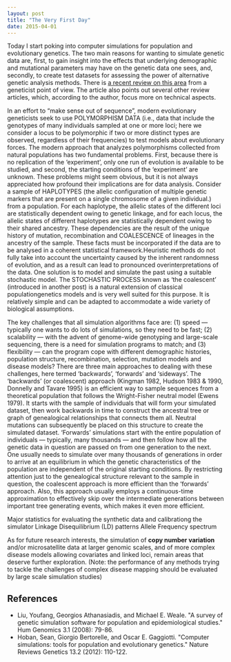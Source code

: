 ```yaml
---
layout: post
title: "The Very First Day"
date: 2015-04-01
---
```


Today I start poking into computer simulations for population and evolutionary genetics. The two main reasons for wanting to simulate genetic data are, first, to gain insight into the effects that underlying demographic and mutational parameters may have on the genetic data one sees, and, secondly, to create test datasets for assessing the power of alternative genetic analysis methods. There is <a href="http://www.nature.com/nrg/journal/v13/n2/full/nrg3130.html">a recent review on this area</a> from a geneticist point of view. The article also points out several other review articles, which, according to the author, focus more on technical aspects.

In an effort to “make sense out of sequence”, modern evolutionary geneticists seek to use POLYMORPHISM DATA (i.e., data that include the genotypes of many individuals sampled at one or more loci; here we consider a locus to be polymorphic if two or more distinct types are observed, regardless of their frequencies) to test models about evolutionary forces. The modern approach that analyzes polymorphisms collected from natural populations has two fundamental problems. First, because there is no replication of the ‘experiment’, only one run of evolution is available to be studied, and second, the starting conditions of the ‘experiment’ are unknown. These problems might seem obvious, but it is not always appreciated how profound their implications are for data analysis. Consider a sample of HAPLOTYPES (the allelic configuration of multiple genetic markers that are present on a single chromosome of a given individual.) from a population. For each haplotype, the allelic states of the different loci are statistically dependent owing to genetic linkage, and for each locus, the allelic states of different haplotypes are statistically dependent owing to their shared ancestry. These dependencies are the result of the unique history of mutation, recombination and COALESCENCE of lineages in the ancestry of the sample. These facts must be incorporated if the data are to be analysed in a coherent statistical framework.Heuristic methods do not fully take into account the uncertainty caused by the inherent randomness of evolution, and as a result can lead to pronounced overinterpretations of the data. One solution is to model and simulate the past using a suitable stochastic model. The STOCHASTIC PROCESS known as ‘the coalescent’ (introduced in another post) is a natural extension of classical populationgenetics models and is very well suited for this purpose. It is relatively simple and can be adapted to accommodate a wide variety of biological assumptions.

The key challenges that all simulation algorithms face are: (1) speed — typically one wants to do lots of simulations, so they need to be fast; (2) scalability — with the advent of genome-wide genotyping and large-scale sequencing, there is a need for simulation programs to match; and (3) flexibility — can the program cope with different demographic histories, population structure, recombination, selection, mutation models and disease models? There are three main approaches to dealing with these challenges, here termed ‘backwards’, ‘forwards’ and ‘sideways’. The ‘backwards’ (or coalescent) approach (Kingman 1982, Hudson 1983 & 1990, Donnelly and Tavare 1995) is an efficient way to sample sequences from a theoretical population that follows the Wright-Fisher neutral model (Ewens 1979). It starts with the sample of individuals that will form your simulated dataset, then work backwards in time to construct the ancestral tree or graph of genealogical relationships that connects them all. Neutral mutations can subsequently be placed on this structure to create the simulated dataset. ‘Forwards’ simulations start with the entire population of individuals — typically, many thousands — and then follow how all the genetic data in question are passed on from one generation to the next. One usually needs to simulate over many thousands of generations in order to arrive at an equilibrium in which the genetic characteristics of the population are independent of the original starting conditions. By restricting attention just to the genealogical structure relevant to the sample in question, the coalescent approach is more efficient than the ‘forwards’ approach. Also, this approach usually employs a continuous-time approximation to effectively skip over the intermediate generations between important tree generating events, which makes it even more efficient.

Major statistics for evaluating the synthetic data and calibrationg the simulator
Linkage Disequilibrium (LD) patterns
Allele Frequency spectrum

As for future research interests, the simulation of <b>copy number variation</b> and/or microsatellite data at larger genomic scales, and of more complex disease models allowing covariates and linked loci, remain areas that deserve further exploration. (Note:  the performance of any methods trying to tackle the challenges of complex disease mapping should be evaluated by large scale simulation studies)

<h2>References</h2>
<ul>
<li>Liu, Youfang, Georgios Athanasiadis, and Michael E. Weale. "A survey of genetic simulation software for population and epidemiological studies." Hum Genomics 3.1 (2008): 79-86.</li>
<li>Hoban, Sean, Giorgio Bertorelle, and Oscar E. Gaggiotti. "Computer simulations: tools for population and evolutionary genetics." Nature Reviews Genetics 13.2 (2012): 110-122.</li>
</ul>

